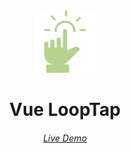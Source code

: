 <div align='center'>
<img wigth='100px' height='100px' src="./public/favicon.svg">
</div>

<h1 align='center'>
Vue LoopTap
</h1>

<h6 align='center'>
<a href="https://looptap.elonehoo.xyz">Live Demo</a>
</h6>

